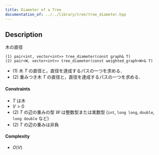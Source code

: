 ```yaml
---
title: Diameter of a Tree
documentation_of: ../../library/tree/tree_diameter.hpp
---
```


## Description
木の直径
```
(1) pair<int, vector<int>> tree_diameter(const graph& T)
(2) pair<W, vector<int>> tree_diameter(const weighted_graph<W>& T)
```
- (1) 木 $T$ の直径と，直径を達成するパスの一つを求める．
- (2) 重みつき木 $T$ の直径と，直径を達成するパスの一つを求める．

#### Constraints
- $T$ は木
- $V>0$
- (2) $T$ の辺の重みの型 $W$ は整数型または実数型 (``int``, ``long long``, ``double``, ``long double`` など)
- (2) $T$ の辺の重みは非負

#### Complexity
- $O(V)$
